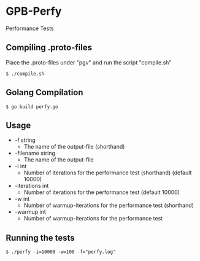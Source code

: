 # GPB-Perfy
Performance Tests

## Compiling .proto-files
Place the .proto-files under "pgv" and run the script "compile.sh"
```
$ ./compile.sh
```

## Golang Compilation
```
$ go build perfy.go
```

## Usage
  - -f string
    - The name of the output-file (shorthand)
  - -filename string
    - The name of the output-file
  - -i int
    - Number of iterations for the performance test (shorthand) (default 10000)
  - -iterations int
    - Number of iterations for the performance test (default 10000)
  - -w int
    - Number of warmup-iterations for the performance test (shorthand)
  - -warmup int
    - Number of warmup-iterations for the performance test

## Running the tests
```
$ ./perfy -i=10000 -w=100 -f="perfy.log"
```